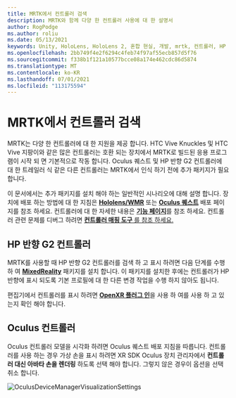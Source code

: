 ```yaml
---
title: MRTK에서 컨트롤러 검색
description: MRTK와 함께 다양 한 컨트롤러 사용에 대 한 설명서
author: RogPodge
ms.author: roliu
ms.date: 05/13/2021
keywords: Unity, HoloLens, HoloLens 2, 혼합 현실, 개발, mrtk, 컨트롤러, HP 반향, oculus, HTC vive, 실습
ms.openlocfilehash: 2bb749f4e2f6294c4feb74f97af55ecb857d5f76
ms.sourcegitcommit: f338b1f121a10577bcce08a174e462cdc86d5874
ms.translationtype: MT
ms.contentlocale: ko-KR
ms.lasthandoff: 07/01/2021
ms.locfileid: "113175594"
---
```

# <a name="detecting-controllers-in-mrtk"></a>MRTK에서 컨트롤러 검색

MRTK는 다양 한 컨트롤러에 대 한 지원을 제공 합니다. HTC Vive Knuckles 및 HTC Vive 지팡이와 같은 많은 컨트롤러는 호환 되는 장치에서 MRTK로 빌드된 응용 프로그램이 시작 되 면 기본적으로 작동 합니다. Oculus 퀘스트 및 HP 반향 G2 컨트롤러에 대 한 트레일러 식 같은 다른 컨트롤러는 MRTK에서 인식 하기 전에 추가 패키지가 필요 합니다.

이 문서에서는 추가 패키지를 설치 해야 하는 일반적인 시나리오에 대해 설명 합니다. 장치에 배포 하는 방법에 대 한 지침은 [**Hololens/WMR**](./wmr-mrtk.md) 또는 [**Oculus 퀘스트**](/windows/mixed-reality/mrtk-unity/supported-devices/oclus-quest-mrtk) 배포 페이지를 참조 하세요. 컨트롤러에 대 한 자세한 내용은 [**기능 페이지**](../features/input/controllers.md)를 참조 하세요. 컨트롤러 관련 문제를 디버그 하려면 [ **컨트롤러 매핑 도구** 를 참조 하세요.](../features/tools/controller-mapping-tool.md)

## <a name="hp-reverb-g2-controllers"></a>HP 반향 G2 컨트롤러

MRTK를 사용할 때 HP 반향 G2 컨트롤러를 검색 하 고 표시 하려면 다음 단계를 수행 하 여 [**MixedReality**](/windows/mixed-reality/develop/unity/unity-reverb-g2-controllers#installing-microsoftmixedrealityinput-with-the-mixed-reality-feature-tool) 패키지를 설치 합니다. 이 패키지를 설치한 후에는 컨트롤러가 HP 반향에 표시 되도록 기본 프로필에 대 한 다른 변경 작업을 수행 하지 않아도 됩니다. 

편집기에서 컨트롤러를 표시 하려면 [**OpenXR 플러그 인**](/windows/mixed-reality/develop/unity/openxr-getting-started)을 사용 하 여를 사용 하 고 있는지 확인 해야 합니다.

## <a name="oculus-controllers"></a>Oculus 컨트롤러 

Oculus 컨트롤러 모델을 시각화 하려면 Oculus 퀘스트 배포 지침을 따릅니다. 컨트롤러를 사용 하는 경우 가상 손을 표시 하려면 XR SDK Oculus 장치 관리자에서 **컨트롤러 대신 아바타 손을 렌더링** 하도록 선택 해야 합니다. 그렇지 않은 경우이 옵션을 선택 취소 합니다.

![OculusDeviceManagerVisualizationSettings](../images/cross-platform/oculus-quest/OculusDeviceManager.png)
